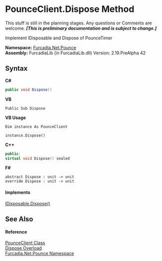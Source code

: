 # PounceClient.Dispose Method 
This stuff is still in the planning stages. Any questions or Comments are welcome. _**\[This is preliminary documentation and is subject to change.\]**_

Implement IDisposable and Dispose of PounceTimer

**Namespace:**&nbsp;<a href="N_Furcadia_Net_Pounce">Furcadia.Net.Pounce</a><br />**Assembly:**&nbsp;FurcadiaLib (in FurcadiaLib.dll) Version: 2.19.PreAlpha 42

## Syntax

**C#**<br />
``` C#
public void Dispose()
```

**VB**<br />
``` VB
Public Sub Dispose
```

**VB Usage**<br />
``` VB Usage
Dim instance As PounceClient

instance.Dispose()
```

**C++**<br />
``` C++
public:
virtual void Dispose() sealed
```

**F#**<br />
``` F#
abstract Dispose : unit -> unit 
override Dispose : unit -> unit 
```


#### Implements
<a href="http://msdn2.microsoft.com/en-us/library/es4s3w1d" target="_blank">IDisposable.Dispose()</a><br />

## See Also


#### Reference
<a href="T_Furcadia_Net_Pounce_PounceClient">PounceClient Class</a><br /><a href="Overload_Furcadia_Net_Pounce_PounceClient_Dispose">Dispose Overload</a><br /><a href="N_Furcadia_Net_Pounce">Furcadia.Net.Pounce Namespace</a><br />